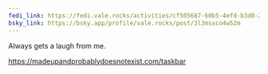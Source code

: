 ```yaml
---
fedi_link: https://fedi.vale.rocks/activities/cf505687-60b5-4efd-b3d0-20d987d4beb6
bsky_link: https://bsky.app/profile/vale.rocks/post/3l3msxco4w52m
---
```


Always gets a laugh from me.

<https://madeupandprobablydoesnotexist.com/taskbar>
